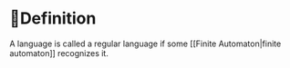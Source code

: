 # 📝Definition
A language is called a regular language if some [[Finite Automaton|finite automaton]] recognizes it.
